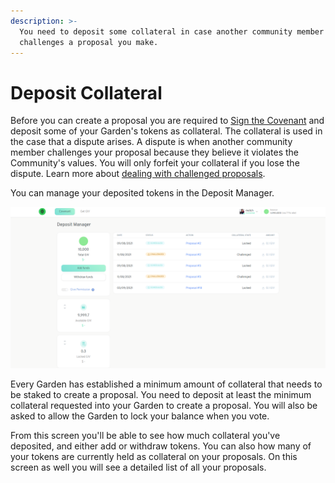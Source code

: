 ```yaml
---
description: >-
  You need to deposit some collateral in case another community member
  challenges a proposal you make.
---
```


# Deposit Collateral


Before you can create a proposal you are required to [Sign the Covenant](signing-the-covenant.md) and deposit some of your Garden's tokens as collateral. The collateral is used in the case that a dispute arises. A dispute is when another community member challenges your proposal because they believe it violates the Community's values. You will only forfeit your collateral if you lose the dispute. Learn more about [dealing with challenged proposals](settle-a-proposal.md).

You can manage your deposited tokens in the Deposit Manager.

![Deposit Manager screen](../.gitbook/assets/depositManager.png)

Every Garden has established a minimum amount of collateral that needs to be staked to create a proposal. You need to deposit at least the minimum collateral requested into your Garden to create a proposal. You will also be asked to allow the Garden to lock your balance when you vote.

From this screen you'll be able to see how much collateral you've deposited, and either add or withdraw tokens. You can also how many of your tokens are currently held as collateral on your proposals. On this screen as well you will see a detailed list of all your proposals.
